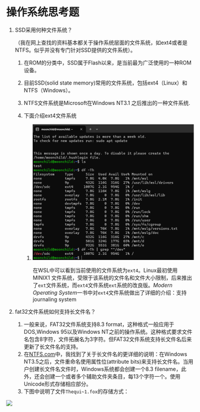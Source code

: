 # 	操作系统思考题



1. SSD采用何种文件系统？

   （我在网上查找的资料基本都关于操作系统层面的文件系统，如ext4或者是NTFS。似乎并没有专门针对SSD提供的文件系统）。

   1. 在ROM的分类中，SSD属于Flash以来，是当前最为广泛使用的一种ROM设备。

   2. 目前SSD(solid state memory)常用的文件系统，包括ext4（Linux）和NTFS（Windows）。

   3. NTFS文件系统是Microsoft在Windows NT3.1 之后推出的一种文件系统.

   4. 下面介绍ext4文件系统

      1. ![image-20231129113650079](https://raw.githubusercontent.com/moonchildink/image/main/imgs202311291136144.png)

         在WSL中可以看到当前使用的文件系统为`ext4`。Linux最初使用 MINIX1 文件系统，受限于该系统的文件名和文件大小限制，后来推出了`ext`文件系统，而`ext4`文件系统`ext`系统的改良版。*Modern Operating System*一书中对`ext4`文件系统做出了详细的介绍：支持journaling system

2. fat32文件系统如何支持长文件名？
   1. 一般来说，FAT32文件系统支持8.3 format，这种格式一般应用于DOS,Windows 95以及Windows NT之前的操作系统。这种格式要求文件名包含8字符，文件拓展名为3字符。但FAT32文件系统支持长文件名后来更新了长文件名的支持。
   2. 在[NTFS.com](https://www.ntfs.com/fat-filenames.htm)中，我找到了关于长文件名的更详细的说明：在Windows NT3.5之后，文件重命名使用属性位(attribute bits)来支持长文件名。当用户创建长文件名文件时，Windows系统都会创建一个8.3 filename，此外，还会创建一个或者多个辅助文件夹条目，每13个字符一个。使用Unicode形式存储相应部分。
   3. 下图中说明了文件`Thequi~1.fox`的存储方式：

<img src='https://www.ntfs.com/images/screenshots/recover-ROOT-structure.gif'>